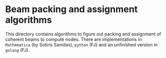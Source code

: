 # Beam packing and assignment algorithms #

This directory contains algorithms to figure out packing and assignment of coherent beams to compute nodes. There are implementations in `Mathematica` (by Sotiris Sanidas), `python` (FJ) and an unfinished version in `golang` (FJ).
